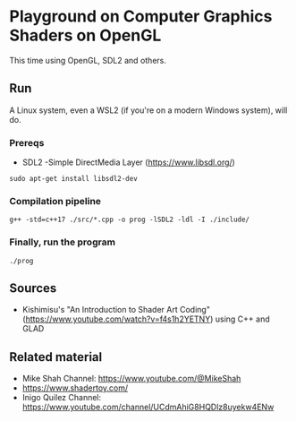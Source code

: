 # Playground on Computer Graphics Shaders on OpenGL
This time using OpenGL, SDL2 and others.

## Run
A Linux system, even a WSL2 (if you're on a modern Windows system), will do.

### Prereqs
- SDL2 -Simple DirectMedia Layer (https://www.libsdl.org/)

`sudo apt-get install libsdl2-dev`

### Compilation pipeline
`g++ -std=c++17 ./src/*.cpp -o prog -lSDL2 -ldl -I ./include/`

### Finally, run the program
`./prog`

## Sources
- Kishimisu's "An Introduction to Shader Art Coding" (https://www.youtube.com/watch?v=f4s1h2YETNY) using C++ and GLAD

## Related material

- Mike Shah Channel: https://www.youtube.com/@MikeShah
- https://www.shadertoy.com/
- Inigo Quilez Channel: https://www.youtube.com/channel/UCdmAhiG8HQDlz8uyekw4ENw